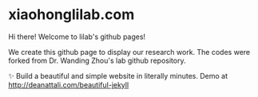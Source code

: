 # xiaohonglilab.com
Hi there!
Welcome to lilab's github pages!

We create this github page to display our research work.
The codes were forked from Dr. Wanding Zhou's lab github repository.


:sparkles: Build a beautiful and simple website in literally minutes. Demo at http://deanattali.com/beautiful-jekyll
